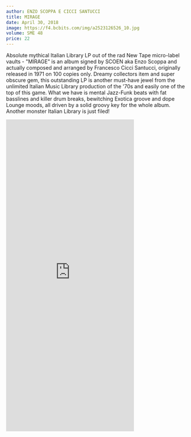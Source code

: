 ```yaml
---
author: ENZO SCOPPA E CICCI SANTUCCI
title: MIRAGE
date: April 30, 2018
image: https://f4.bcbits.com/img/a2523126526_10.jpg
volume: SME 48
price: 22
---
```


Absolute mythical Italian Library LP out of the rad New Tape micro-label vaults - "MIRAGE" is an album signed by SCOEN aka Enzo Scoppa and actually composed and arranged by Francesco Cicci Santucci, originally released in 1971 on 100 copies only. Dreamy collectors item and super obscure gem, this outstanding LP is another must-have jewel from the unlimited Italian Music Library production of the '70s and easily one of the top of this game. What we have is mental Jazz-Funk beats with fat basslines and killer drum breaks, bewitching Exotica groove and dope Lounge moods, all driven by a solid groovy key for the whole album. Another monster Italian Library is just filed!

<iframe style="border: 0; width: 350px; height: 853px;" src="https://bandcamp.com/EmbeddedPlayer/album=3498759835/size=large/bgcol=ffffff/linkcol=0687f5/package=2681304774/transparent=true/" seamless><a href="http://sonormusiceditions.bandcamp.com/album/mirage">MIRAGE by Enzo Scoppa &amp; Cicci Santucci</a></iframe>
